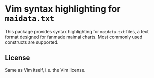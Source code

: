 # Vim syntax highlighting for `maidata.txt`

This package provides syntax highlighting for `maidata.txt` files, a text
format designed for fanmade maimai charts. Most commonly used constructs are
supported.


## License

Same as Vim itself, i.e. the Vim license.
